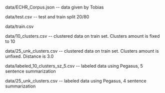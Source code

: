 data/ECHR_Corpus.json -- data given by Tobias


data/test.csv -- test and train split 20/80

data/train.csv


data/10_clusters.csv -- clustered data on train set. Clusters amount is fixed to 10


data/25_unk_clusters.csv -- clustered data on train set. Clusters amount is unfixed. Distance is 3.0


data/labeled_10_clusters_sz_5.csv -- labeled data using Pegasus, 5 sentence summarization


data/25_unk_clusters.csv -- labeled data using Pegasus, 4 sentence summarization
